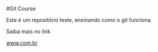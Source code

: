 #Git Course

Este é um repositório teste, ensinando como o git funciona.

Saiba mais no link

www.com.br

